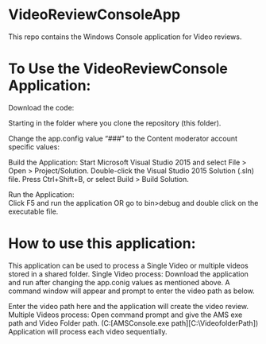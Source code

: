 # VideoReviewConsoleApp
This repo contains the Windows Console application for Video reviews.
# To Use the VideoReviewConsole Application:

Download the code:

Starting in the folder where you clone the repository (this folder).

Change the app.config value “###” to the Content moderator account specific values:

<appSettings>
  
  <add key="AzureMediaServiceAccountKey" value="###" />
  <add key="AzureMediaServiceAccountName" value="###" />
  <add key="StreamingUrlActiveDays" value="365" />
  <add key="ContentModeratorReviewApiSubscriptionKey" value="###" />
  <add key="ContentModeratorApiEndpoint" value="###" />
  <add key="ContentModeratorTeamId" value="###" />
  
</appSettings>

Build the Application:
	Start Microsoft Visual Studio 2015 and select File > Open > Project/Solution. Double-click the Visual Studio 2015 Solution (.sln) file. Press Ctrl+Shift+B, or select Build > Build Solution.

Run the Application:	
	Click F5 and run the application OR go to bin>debug and double click on the executable file. 
# How to use this application:
This application can be used to process a Single Video or multiple videos stored in a shared folder.
Single Video process:
Download the application and run after changing the app.conig values as mentioned above. 
A command window will appear and prompt to enter the video path as below.
  
Enter the video path here and the application will create the video review.
Multiple Videos process:
Open command prompt and give the AMS exe path and Video Folder path. (C:\[AMSConsole.exe path][C:\VideofolderPath])
Application will process each video sequentially.



